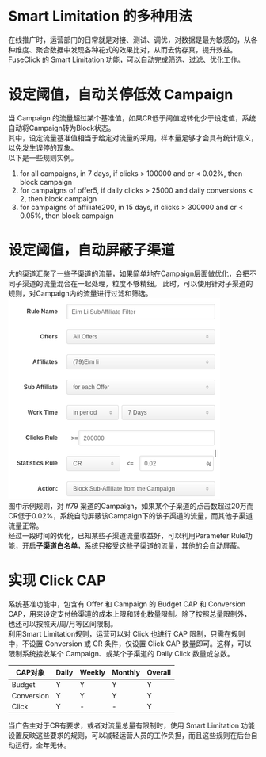 # Smart Limitation 的多种用法
在线推广时，运营部门的日常就是对接、测试、调优，对数据是最为敏感的，从各种维度、聚合数据中发现各种花式的效果比对，从而去伪存真，提升效益。
FuseClick 的 Smart Limitation 功能，可以自动完成筛选、过滤、优化工作。

# 设定阈值，自动关停低效 Campaign
当 Campaign 的流量超过某个基准值，如果CR低于阈值或转化少于设定值，系统自动将Campaign转为Block状态。   
其中，设定流量基准值相当于给定对流量的采用，样本量足够才会具有统计意义，以免发生误停的现象。  
以下是一些规则实例。  
1. for all campaigns, in 7 days, if clicks > 100000 and cr < 0.02%, then block campaign  
2. for campaigns of offer5, if daily clicks > 25000 and daily conversions < 2, then block campaign  
3. for campaigns of affiliate200, in 15 days, if clicks > 300000 and cr < 0.05%, then block campaign

# 设定阈值，自动屏蔽子渠道
大的渠道汇聚了一些子渠道的流量，如果简单地在Campaign层面做优化，会把不同子渠道的流量混合在一起处理，粒度不够精细。 
此时，可以使用针对子渠道的规则，对Campaign内的流量进行过滤和筛选。    
![smart_limitation_sub_affiliate_rule](../image/smart_limitation_sub_affiliate_rule.png)    
图中示例规则，对 #79 渠道的Campaign，如果某个子渠道的点击数超过20万而CR低于0.02%，系统自动屏蔽该Campaign下的该子渠道的流量，而其他子渠道流量正常。  
经过一段时间的优化，已知某些子渠道流量收益好，可以利用Parameter Rule功能，开启**子渠道白名单**，系统只接受这些子渠道的流量，其他的会自动屏蔽。

# 实现 Click CAP
系统基准功能中，包含有 Offer 和 Campaign 的 Budget CAP 和 Conversion CAP，用来设定支付给渠道的成本上限和转化数量限制。除了按照总量限制外，也还可以按照天/周/月等区间限制。  
利用Smart Limitation规则，运营可以对 Click 也进行 CAP 限制，只需在规则中，不设置 Conversion 或 CR 条件，仅设置 Click CAP 数量即可。这样，可以限制系统接收某个 Campaign、或某个子渠道的 Daily Click 数量或总数。   

|CAP对象|Daily|Weekly|Monthly|Overall|    
| --- | --- | --- | --- | --- |  
|Budget|Y|Y|Y|Y|    
|Conversion|Y|Y|Y|Y|    
|Click|Y|-|-|Y|
  
当广告主对于CR有要求，或者对流量总量有限制时，使用 Smart Limitation 功能设置反映这些要求的规则，可以减轻运营人员的工作负担，而且这些规则在后台自动运行，全年无休。  



